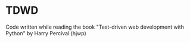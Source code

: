 TDWD
====

Code written while reading the book "Test-driven web development with Python" by Harry Percival (hjwp)
